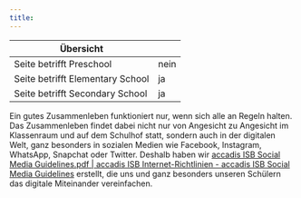 ```yaml
---
title: 
---
```

| Übersicht | |
| --- | --- |
| Seite betrifft Preschool | nein |
| Seite betrifft Elementary School | ja |
| Seite betrifft Secondary School | ja |

Ein gutes Zusammenleben funktioniert nur, wenn sich alle an Regeln halten. Das Zusammenleben findet dabei nicht nur von Angesicht zu Angesicht im Klassenraum und auf dem Schulhof statt, sondern auch in der digitalen Welt, ganz besonders in sozialen Medien wie Facebook, Instagram, WhatsApp, Snapchat oder Twitter. Deshalb haben wir [accadis ISB Social Media Guidelines.pdf | accadis ISB Internet-Richtlinien - accadis ISB Social Media Guidelines](/ISB-Eltern-wiki/de/images/7/74/Accadis_ISB_Internet-Richtlinien_-_accadis_ISB_Social_Media_Guidelines.pdf "accadis ISB Internet-Richtlinien - accadis ISB Social Media Guidelines.pdf") erstellt, die uns und ganz besonders unseren Schülern das digitale Miteinander vereinfachen.